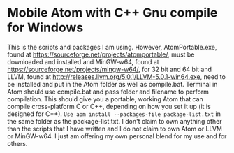 # Mobile Atom with C++ Gnu compile for Windows

This is the scripts and packages I am using. However, AtomPortable.exe, found at https://sourceforge.net/projects/atomportable/, must be
downloaded and installed and MinGW-w64, found at https://sourceforge.net/projects/mingw-w64/, for 32 bit and 64 bit and LLVM, found at http://releases.llvm.org/5.0.1/LLVM-5.0.1-win64.exe, need to be installed
and put in the Atom folder as well as compile.bat. Terminal in Atom should use
compile.bat and pass folder and filename to perform compilation. This should give
you a portable, working Atom that can compile cross-platform C or C++, depending
on how you set it up (it is designed for C++). `Use apm install --packages-file package-list.txt` in the same folder as the package-list.txt. I don't claim to own anything
other than the scripts that I have written and I do not claim to own Atom or LLVM
or MinGW-w64. I just am offering my own personal blend for my use and for others.
